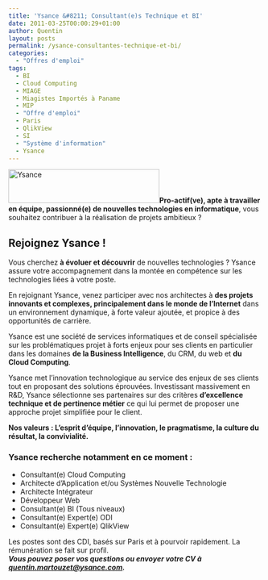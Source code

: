 ```yaml
---
title: 'Ysance &#8211; Consultant(e)s Technique et BI'
date: 2011-03-25T00:00:29+01:00
author: Quentin
layout: posts
permalink: /ysance-consultantes-technique-et-bi/
categories:
  - "Offres d'emploi"
tags:
  - BI
  - Cloud Computing
  - MIAGE
  - Miagistes Importés à Paname
  - MIP
  - "Offre d'emploi"
  - Paris
  - QlikView
  - SI
  - "Système d'information"
  - Ysance
---
```

<img src="/assets/uploads/2011/03/Ysance-300x67.jpg" alt="Ysance" title="Ysance" width="300" height="67" class="size-medium wp-image-400 alignright" />**Pro-actif(ve), apte à travailler en équipe, passionné(e) de nouvelles technologies en informatique**, vous souhaitez contribuer à la réalisation de projets ambitieux ?

## Rejoignez Ysance !

Vous cherchez **à évoluer et découvrir** de nouvelles technologies ? Ysance assure votre accompagnement dans la montée en compétence sur les technologies liées à votre poste.

En rejoignant Ysance, venez participer avec nos architectes à **des projets innovants et complexes, principalement dans le monde de l&#8217;Internet** dans un environnement dynamique, à forte valeur ajoutée, et propice à des opportunités de carrière.

Ysance est une société de services informatiques et de conseil spécialisée sur les problématiques projet à forts enjeux pour ses clients en particulier dans les domaines **de la Business Intelligence**, du CRM, du web et **du Cloud Computing**.

Ysance met l’innovation technologique au service des enjeux de ses clients tout en proposant des solutions éprouvées. Investissant massivement en R&D, Ysance sélectionne ses partenaires sur des critères **d’excellence technique et de pertinence métier** ce qui lui permet de proposer une approche projet simplifiée pour le client.

**Nos valeurs : L&#8217;esprit d&#8217;équipe, l&#8217;innovation, le pragmatisme, la culture du résultat, la convivialité.**

### Ysance recherche notamment en ce moment :

  * Consultant(e) Cloud Computing 
  * Architecte d&#8217;Application et/ou Systèmes Nouvelle Technologie
  * Architecte Intégrateur
  * Développeur Web
  * Consultant(e) BI (Tous niveaux)
  * Consultant(e) Expert(e) ODI
  * Consultant(e) Expert(e) QlikView

Les postes sont des CDI, basés sur Paris et à pourvoir rapidement. La rémunération se fait sur profil.  
**_Vous pouvez poser vos questions ou envoyer votre CV à <quentin.martouzet@ysance.com>._**
